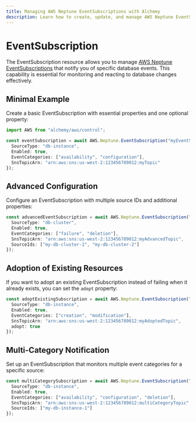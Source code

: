 ```yaml
---
title: Managing AWS Neptune EventSubscriptions with Alchemy
description: Learn how to create, update, and manage AWS Neptune EventSubscriptions using Alchemy Cloud Control.
---
```


# EventSubscription

The EventSubscription resource allows you to manage [AWS Neptune EventSubscriptions](https://docs.aws.amazon.com/neptune/latest/userguide/) that notify you of specific database events. This capability is essential for monitoring and reacting to database changes effectively.

## Minimal Example

Create a basic EventSubscription with essential properties and one optional property:

```ts
import AWS from "alchemy/aws/control";

const eventSubscription = await AWS.Neptune.EventSubscription("myEventSubscription", {
  SourceType: "db-instance",
  Enabled: true,
  EventCategories: ["availability", "configuration"],
  SnsTopicArn: "arn:aws:sns:us-west-2:123456789012:myTopic"
});
```

## Advanced Configuration

Configure an EventSubscription with multiple source IDs and additional properties:

```ts
const advancedEventSubscription = await AWS.Neptune.EventSubscription("advancedEventSubscription", {
  SourceType: "db-cluster",
  Enabled: true,
  EventCategories: ["failure", "deletion"],
  SnsTopicArn: "arn:aws:sns:us-west-2:123456789012:myAdvancedTopic",
  SourceIds: ["my-db-cluster-1", "my-db-cluster-2"]
});
```

## Adoption of Existing Resources

If you want to adopt an existing EventSubscription instead of failing when it already exists, you can set the `adopt` property:

```ts
const adoptExistingSubscription = await AWS.Neptune.EventSubscription("existingEventSubscription", {
  SourceType: "db-instance",
  Enabled: true,
  EventCategories: ["creation", "modification"],
  SnsTopicArn: "arn:aws:sns:us-west-2:123456789012:myAdoptedTopic",
  adopt: true
});
```

## Multi-Category Notification

Set up an EventSubscription that monitors multiple event categories for a specific source:

```ts
const multiCategorySubscription = await AWS.Neptune.EventSubscription("multiCategorySubscription", {
  SourceType: "db-instance",
  Enabled: true,
  EventCategories: ["availability", "configuration", "deletion"],
  SnsTopicArn: "arn:aws:sns:us-west-2:123456789012:multiCategoryTopic",
  SourceIds: ["my-db-instance-1"]
});
```